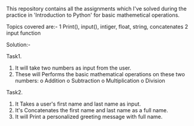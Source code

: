 This repository contains all the assignments which I've solved during the practice in 'Introduction to Python' for basic mathemetical operations.

Topics covered are:-
1 Print(), input(), intiger, float, string, concatenates 
2 input function

Solution:-
  
Task1.
1. It will take two numbers as input from the user.
2. These will Performs the basic mathematical operations on these two numbers:
o	Addition
o	Subtraction
o	Multiplication
o	Division


Task2.
1. It Takes a user's first name and last name as input.
2. It's Concatenates the first name and last name as a full name.
3.  It will Print a personalized greeting message with full name.



